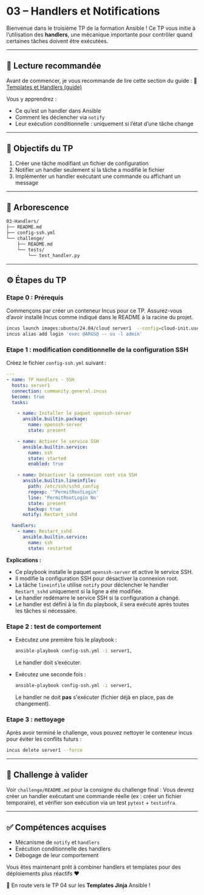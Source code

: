 # 03 – Handlers et Notifications

Bienvenue dans le troisième TP de la formation Ansible ! Ce TP vous initie à
l’utilisation des **handlers**, une mécanique importante pour contrôler quand
certaines tâches doivent être exécutées.

---

## 🧠 Lecture recommandée

Avant de commencer, je vous recommande de lire cette section du guide : 🔗
[Templates et Handlers
(guide)](https://blog.stephane-robert.info/docs/infra-as-code/gestion-de-configuration/ansible/ecriture-de-playbooks-ansible/#utilisation-des-handlers-ansible)

Vous y apprendrez :

* Ce qu’est un handler dans Ansible
* Comment les déclencher via `notify`
* Leur exécution conditionnelle : uniquement si l’état d’une tâche change

---

## 🎯 Objectifs du TP

1. Créer une tâche modifiant un fichier de configuration
2. Notifier un handler seulement si la tâche a modifié le fichier
3. Implémenter un handler exécutant une commande ou affichant un message

---

## 📁 Arborescence

```bash
03-Handlers/
├── README.md
├── config-ssh.yml
└── challenge/
    ├── README.md
    └── tests/
        └── test_handler.py
```

---

## ⚙️ Étapes du TP

### Etape 0 : Prérequis

Commençons par créer un conteneur Incus pour ce TP. Assurez-vous d’avoir
installé Incus comme indiqué dans le README à la racine du projet.

```bash
incus launch images:ubuntu/24.04/cloud server1  --config=cloud-init.user-data="$(cat ../cloud-config.yaml)"
incus alias add login 'exec @ARGS@ -- su -l admin'
```

### Etape 1 : modification conditionnelle de la configuration SSH

Créez le fichier `config-ssh.yml` suivant :

```yaml
---
- name: TP Handlers - SSH
  hosts: server1
  connection: community.general.incus
  become: true
  tasks:

    - name: Installer le paquet openssh-server
      ansible.builtin.package:
        name: openssh-server
        state: present

    - name: Activer le service SSH
      ansible.builtin.service:
        name: ssh
        state: started
        enabled: true

    - name: Désactiver la connexion root via SSH
      ansible.builtin.lineinfile:
        path: /etc/ssh/sshd_config
        regexp: '^PermitRootLogin'
        line: 'PermitRootLogin No'
        state: present
        backup: true
      notify: Restart_sshd

  handlers:
    - name: Restart_sshd
      ansible.builtin.service:
        name: ssh
        state: restarted
```

**Explications :**

- Ce playbook installe le paquet `openssh-server` et active le service SSH.
- Il modifie la configuration SSH pour désactiver la connexion root.
- La tâche `lineinfile` utilise `notify` pour déclencher le handler `Restart_sshd`
  uniquement si la ligne a été modifiée.
- Le handler redémarre le service SSH si la configuration a changé.
- Le handler est défini à la fin du playbook, il sera exécuté après toutes les
  tâches si nécessaire.

### Etape 2 : test de comportement

* Exécutez une première fois le playbook :

  ```bash
  ansible-playbook config-ssh.yml -i server1,
  ```

  Le handler doit s’exécuter.

* Exécutez une seconde fois :

  ```bash
  ansible-playbook config-ssh.yml -i server1,
  ```

  Le handler ne doit **pas** s'exécuter (fichier déjà en place, pas de
  changement).

### Etape 3 : nettoyage

Après avoir terminé le challenge, vous pouvez nettoyer le conteneur incus pour éviter les
conflits futurs :

```bash
incus delete server1 --force
```

---

## 🧪 Challenge à valider

Voir `challenge/README.md` pour la consigne du challenge final : Vous devrez
créer un handler exécutant une commande réelle (ex : créer un fichier
temporaire), et vérifier son exécution via un test `pytest` + `testinfra`.

---

## ✅ Compétences acquises

* Mécanisme de `notify` et `handlers`
* Exécution conditionnelle des handlers
* Débogage de leur comportement

Vous êtes maintenant prêt à combiner handlers et templates pour des déploiements
plus réactifs ❤️

🚀 En route vers le TP 04 sur les **Templates Jinja** Ansible !
